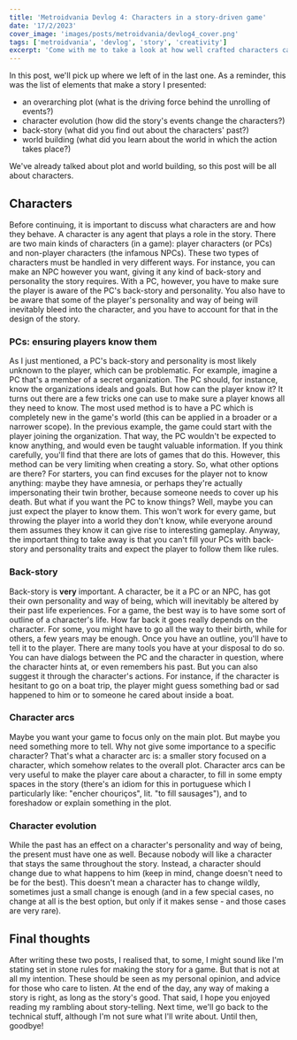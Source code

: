 ```yaml
---
title: 'Metroidvania Devlog 4: Characters in a story-driven game'
date: '17/2/2023'
cover_image: 'images/posts/metroidvania/devlog4_cover.png'
tags: ['metroidvania', 'devlog', 'story', 'creativity']
excerpt: 'Come with me to take a look at how well crafted characters can massively improve a game.'
---
```


In this post, we'll pick up where we left of in the last one. As a reminder, this was the list of elements that make a story I presented:

- an overarching plot (what is the driving force behind the unrolling of events?)
- character evolution (how did the story's events change the characters?)
- back-story (what did you find out about the characters' past?)
- world building (what did you learn about the world in which the action takes place?)

We've already talked about plot and world building, so this post will be all about characters.

## Characters

Before continuing, it is important to discuss what characters are and how they behave. A character is any agent that plays a role in the story. There are two main kinds of characters (in a game): player characters (or PCs) and non-player characters (the infamous NPCs). These two types of characters must be handled in very different ways. For instance, you can make an NPC however you want, giving it any kind of back-story and personality the story requires. With a PC, however, you have to make sure the player is aware of the PC's back-story and personality. You also have to be aware that some of the player's personality and way of being will inevitably bleed into the character, and you have to account for that in the design of the story.

### PCs: ensuring players know them

As I just mentioned, a PC's back-story and personality is most likely unknown to the player, which can be problematic. For example, imagine a PC that's a member of a secret organization. The PC should, for instance, know the organizations ideals and goals. But how can the player know it? It turns out there are a few tricks one can use to make sure a player knows all they need to know. The most used method is to have a PC which is completely new in the game's world (this can be applied in a broader or a narrower scope). In the previous example, the game could start with the player joining the organization. That way, the PC wouldn't be expected to know anything, and would even be taught valuable information. If you think carefully, you'll find that there are lots of games that do this. However, this method can be very limiting when creating a story. So, what other options are there? For starters, you can find excuses for the player not to know anything: maybe they have amnesia, or perhaps they're actually impersonating their twin brother, because someone needs to cover up his death. But what if you want the PC to know things? Well, maybe you can just expect the player to know them. This won't work for every game, but throwing the player into a world they don't know, while everyone around them assumes they know it can give rise to interesting gameplay. Anyway, the important thing to take away is that you can't fill your PCs with back-story and personality traits and expect the player to follow them like rules.

### Back-story

Back-story is **very** important. A character, be it a PC or an NPC, has got their own personality and way of being, which will inevitably be altered by their past life experiences. For a game, the best way is to have some sort of outline of a character's life. How far back it goes really depends on the character. For some, you might have to go all the way to their birth, while for others, a few years may be enough. Once you have an outline, you'll have to tell it to the player. There are many tools you have at your disposal to do so. You can have dialogs between the PC and the character in question, where the character hints at, or even remembers his past. But you can also suggest it through the character's actions. For instance, if the character is hesitant to go on a boat trip, the player might guess something bad or sad happened to him or to someone he cared about inside a boat.

### Character arcs

Maybe you want your game to focus only on the main plot. But maybe you need something more to tell. Why not give some importance to a specific character? That's what a character arc is: a smaller story focused on a character, which somehow relates to the overall plot. Character arcs can be very useful to make the player care about a character, to fill in some empty spaces in the story (there's an idiom for this in portuguese which I particularly like: "encher chouri&#231;os", lit. "to fill sausages"), and to foreshadow or explain something in the plot.

### Character evolution

While the past has an effect on a character's personality and way of being, the present must have one as well. Because nobody will like a character that stays the same throughout the story. Instead, a character should change due to what happens to him (keep in mind, change doesn't need to be for the best). This doesn't mean a character has to change wildly, sometimes just a small change is enough (and in a few special cases, no change at all is the best option, but only if it makes sense - and those cases are very rare).

## Final thoughts

After writing these two posts, I realised that, to some, I might sound like I'm stating set in stone rules for making the story for a game. But that is not at all my intention. These should be seen as my personal opinion, and advice for those who care to listen. At the end of the day, any way of making a story is right, as long as the story's good. That said, I hope you enjoyed reading my rambling about story-telling. Next time, we'll go back to the technical stuff, although I'm not sure what I'll write about. Until then, goodbye!
